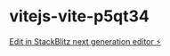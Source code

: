 # vitejs-vite-p5qt34

[Edit in StackBlitz next generation editor ⚡️](https://stackblitz.com/~/github.com/researchP/vitejs-vite-p5qt34)